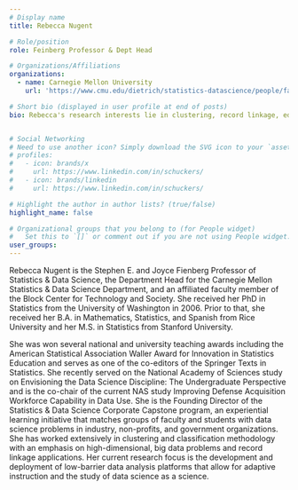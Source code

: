 ```yaml
---
# Display name
title: Rebecca Nugent

# Role/position
role: Feinberg Professor & Dept Head  

# Organizations/Affiliations
organizations:
  - name: Carnegie Mellon University
    url: 'https://www.cmu.edu/dietrich/statistics-datascience/people/faculty/rebecca-nugent.html'

# Short bio (displayed in user profile at end of posts)
bio: Rebecca's research interests lie in clustering, record linkage, educational data mining/psychometrics, public health, tech/innovation/entrepreneurship and semantic organization.


# Social Networking
# Need to use another icon? Simply download the SVG icon to your `assets/media/icons/` folder.
# profiles:
#   - icon: brands/x
#     url: https://www.linkedin.com/in/schuckers/
#   - icon: brands/linkedin
#     url: https://www.linkedin.com/in/schuckers/

# Highlight the author in author lists? (true/false)
highlight_name: false

# Organizational groups that you belong to (for People widget)
#   Set this to `[]` or comment out if you are not using People widget.
user_groups:
---
```


Rebecca Nugent is the Stephen E. and Joyce Fienberg Professor of Statistics & Data Science, the Department Head for the Carnegie Mellon Statistics & Data Science Department, and an affiliated faculty member of the Block Center for Technology and Society. She received her PhD in Statistics from the University of Washington in 2006. Prior to that, she received her B.A. in Mathematics, Statistics, and Spanish from Rice University and her M.S. in Statistics from Stanford University.

She was won several national and university teaching awards including the American Statistical Association Waller Award for Innovation in Statistics Education and serves as one of the co-editors of the Springer Texts in Statistics. She recently served on the National Academy of Sciences study on Envisioning the Data Science Discipline: The Undergraduate Perspective and is the co-chair of the current NAS study Improving Defense Acquisition Workforce Capability in Data Use. She is the Founding Director of the Statistics & Data Science Corporate Capstone program, an experiential learning initiative that matches groups of faculty and students with data science problems in industry, non-profits, and government organizations. She has worked extensively in clustering and classification methodology with an emphasis on high-dimensional, big data problems and record linkage applications. Her current research focus is the development and deployment of low-barrier data analysis platforms that allow for adaptive instruction and the study of data science as a science.